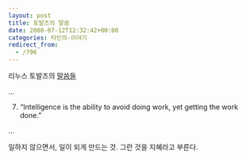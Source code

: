 ```yaml
---
layout: post
title: 토발즈의 말씀
date: 2008-07-12T12:32:42+00:00
categories: 타인의-이야기
redirect_from:
  - /796
---
```


리누스 토발즈의 <a href="http://www.businessreviewonline.com/os/archives/2008/06/the_10_best_lin.html" target="_blank">말씀들</a>

...

7. “Intelligence is the ability to avoid doing work, yet getting the work done.”

...

일하지 않으면서, 일이 되게 만드는 것. 그런 것을 지혜라고 부른다.
<div id=comments>
</div>
